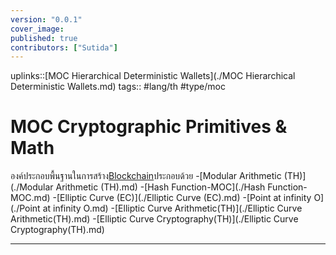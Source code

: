 ```yaml
---
version: "0.0.1"
cover_image:
published: true
contributors: ["Sutida"]
---
```

uplinks::[MOC Hierarchical Deterministic Wallets](./MOC Hierarchical Deterministic Wallets.md)
tags:: #lang/th #type/moc

# MOC Cryptographic Primitives & Math 
องค์ประกอบพื้นฐานในการสร้าง[Blockchain](./Blockchain.md)ประกอบด้วย 
-[Modular Arithmetic (TH)](./Modular Arithmetic (TH).md)
-[Hash Function-MOC](./Hash Function-MOC.md)
-[Elliptic Curve (EC)](./Elliptic Curve (EC).md)
-[Point at infinity O](./Point at infinity O.md)
-[Elliptic Curve Arithmetic(TH)](./Elliptic Curve Arithmetic(TH).md)
-[Elliptic Curve Cryptography(TH)](./Elliptic Curve Cryptography(TH).md)

---
